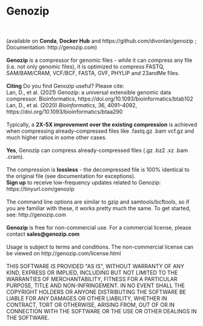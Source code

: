 <!DOCTYPE html>
<!--                                                                                                      -->
<!-- README.md                                                                                            -->
<!-- Copyright (C) 2019-2021 Divon Lan <divon@genozip.com>                                                -->
<!-- Please see terms and conditions in the files LICENSE.non-commercial.txt and LICENSE.commercial.txt   -->
<!--                                                                                                      -->
<!-- This file needs to be compliant to both Markdown and HTML. It is:                                    -->
<!-- 1. rendered as README.md by github                                                                   -->
<!-- 2. copied as HTML to the Mac installer                                                               -->
<!-- 3. copied into meta.yaml, after removing all the HTML stuff                                          -->
<!-- 4. rendered as README.md in Docker Hub                                                               -->
<!-- 5. converted to Markdown and embedded in conda/README.template.md to generate conda feedstock README -->
<!--                                                                                                      -->
<!-- To preview in Visual Studio Code: Ctrl+Shift+V with the "HTML Preview" extension                     -->
<h1>Genozip</h1><br>
<br>
(available on <b>Conda</b>, <b>Docker Hub</b> and https://github.com/divonlan/genozip ; Documentation: http://genozip.com)<br>
<br>
<b>Genozip</b> is a compressor for genomic files - while it can compress any file (i.e. not only genomic files), it is optimized to compress FASTQ, SAM/BAM/CRAM, VCF/BCF, FASTA, GVF, PHYLIP and 23andMe files.<br>
<br>
<b>Citing</b> Do you find Genozip useful? Please cite:<br>
Lan, D., et al. (2021) Genozip: a universal extensible genomic data compressor. Bioinformatics, https://doi.org/10.1093/bioinformatics/btab102<br>
Lan, D., et al. (2020) <i>Bioinformatics</i>, 36, 4091–4092, https://doi.org/10.1093/bioinformatics/btaa290<br>
<br> 
Typically, a <b>2X-5X improvement over the existing compression</b> is achieved when compressing already-compressed files like .fastq.gz .bam vcf.gz and much higher ratios in some other cases.<br> 
<br> 
<b>Yes</b>, Genozip can compress already-compressed files (.gz .bz2 .xz .bam .cram).<br> 
<br> 
The compression is <b>lossless</b> - the decompressed file is 100% identical to the original file (see documentation for exceptions).<br> 
<b>Sign up</b> to receive low-frequency updates related to Genozip: https://tinyurl.com/genozip<br>
<br>
The command line options are similar to gzip and samtools/bcftools, so if you are familiar with these, it works pretty much the same. To get started, see: http://genozip.com<br>
<br>
<b>Genozip</b> is free for non-commercial use. For a commercial license, please contact <b>sales@genozip.com</b> <br>
<br>
Usage is subject to terms and conditions. The non-commercial license can be viewed on http://genozip.com/license.html<br>
<br>
THIS SOFTWARE IS PROVIDED "AS IS", WITHOUT WARRANTY OF ANY KIND, EXPRESS OR IMPLIED, INCLUDING BUT NOT LIMITED TO THE WARRANTIES OF MERCHANTABILITY, FITNESS FOR A PARTICULAR PURPOSE, TITLE AND NON-INFRINGEMENT. IN NO EVENT SHALL THE COPYRIGHT HOLDERS OR ANYONE DISTRIBUTING THE SOFTWARE BE LIABLE FOR ANY DAMAGES OR OTHER LIABILITY, WHETHER IN CONTRACT, TORT OR OTHERWISE, ARISING FROM, OUT OF OR IN CONNECTION WITH THE SOFTWARE OR THE USE OR OTHER DEALINGS IN THE SOFTWARE.<br>
